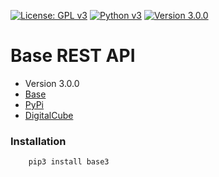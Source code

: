 [![License: GPL v3](https://img.shields.io/badge/License-GPL%20v3-blue.svg)](https://www.gnu.org/licenses/gpl-3.0)
[![Python v3](https://img.shields.io/pypi/pyversions/Django.svg)](https://www.python.org/download/releases/3.0/)
[![Version 3.0.0](https://img.shields.io/badge/version-3.0.0-blue.svg)]()

# **Base REST API**

* Version 3.0.0
* [Base](https://base.dev/)
* [PyPi](https://pypi.org/project/base3/)
* [DigitalCube](https://digitalcube.rs/)

### Installation

```bash
    pip3 install base3
```

